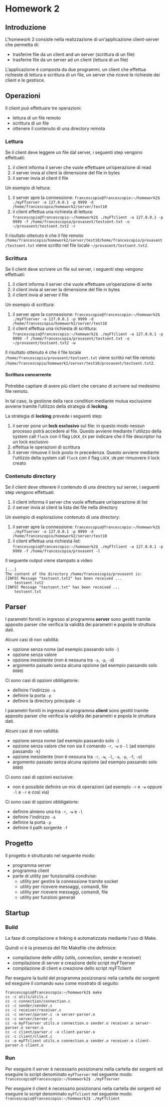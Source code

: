 # Homework 2

## Introduzione

L'homework 2 consiste nella realizzazione di un'applicazione client-server che permetta di:
-   trasferire file da un client and un server (scrittura di un file)
-   trasferire file da un server ad un client (lettura di un file)

L'applicazione è composta da due programmi, un client che effettua richieste di lettura e scrittura di un file, un server che riceve le richieste dei client e le gestisce.

## Operazioni
Il client può effettuare tre operazioni:
-   lettura di un file remoto
-   scrittura di un file
-   ottenere il contenuto di una directory remota

### Lettura
Se il client deve leggere un file dal server, i seguenti step vengono effettuati:
1.  il client informa il server che vuole effettuare un’operazione di read    
2.  il server invia al client la dimensione del file in bytes
3.  il server invia al client il file

Un esempio di lettura:
 1. il server apre la connessione: `francescopio@francescopio:~/homework2$ ./myFTserver -a 127.0.0.1 -p 9999 -d /home/francescopio/homework2/server/test10`
 2. il client effettua una richiesta di lettura: `francescopio@francescopio:~/homework2$ ./myFTclient -a 127.0.0.1 -p 9999 -f /home/francescopio/provasent/testsent.txt -o ~/provasent/testsent.txt2 -r`

Il risultato ottenuto è che il file remoto `/home/francescopio/homework2/server/test10/home/francescopio/provasent/testsent.txt` viene scritto nel file locale `~/provasent/testsent.txt2`.

### Scrittura
Se il client deve scrivere un file sul server, i seguenti step vengono effettuati:
1.  il client informa il server che vuole effettuare un’operazione di write
2.  il client invia al server la dimensione del file in bytes
3.  il client invia al server il file

Un esempio di scrittura:
 1. il server apre la connessione: `francescopio@francescopio:~/homework2$ ./myFTserver -a 127.0.0.1 -p 9999 -d /home/francescopio/homework2/server/test10`
 2. il client effettua una richiesta di scrittura: `francescopio@francescopio:~/homework2$ ./myFTclient -a 127.0.0.1 -p 9999 -f /home/francescopio/provasent/testsent.txt -o ~/provasent/testsent.txt2 -w`

Il risultato ottenuto è che il file locale `/home/francescopio/provasent/testsent.txt` viene scritto nel file remoto `/home/francescopio/homework2/server/test10/provasent/testsent.txt2`.

#### Scrittura concorrente
Potrebbe capitare di avere più client che cercano di scrivere sul medesimo file remoto.

In tal caso, la gestione della race condition mediante mutua esclusione avviene tramite l’utilizzo della strategia di **locking**.

La strategia di **locking** prevede i seguenti step:
1.  il server pone un **lock esclusivo** sul file: in questo modo nessun processo potrà accedere al file. Questo avviene mediante l'utilizzo della system call `flock` con il flag `LOCK_EX` per indicare che il file descriptor ha un lock esclusivo
2. effettua le operazioni di scrittura
3. il server rimuove il lock posto in precedenza. Questo avviene mediante l'utilizzo della system call `flock` con il flag `LOCK_UN` per rimuovere il lock creato

### Contenuto directory
Se il client deve ottenere il contenuto di una directory sul server, i seguenti step vengono effettuati:
1.  il client informa il server che vuole effettuare un’operazione di list
2.  il server invia al client la lista dei file nella directory

Un esempio di esplorazione contenuto di una directory:
 1. il server apre la connessione: `francescopio@francescopio:~/homework2$ ./myFTserver -a 127.0.0.1 -p 9999 -d /home/francescopio/homework2/server/test10`
 2. il client effettua una richiesta list: `francescopio@francescopio:~/homework2$ ./myFTclient -a 127.0.0.1 -p 9999 -f /home/francescopio/provasent -l`

Il seguente output viene stampato a video:

    [...]
    The content of the directory /home/francescopio/provasent is:
    [INFO] Message "testsent.txt2" has been received ...
    	testsent.txt2
    [INFO] Message "testsent.txt" has been received ...
    	testsent.txt

## Parser
I parametri forniti in ingresso al programma **server** sono gestiti tramite apposito parser che verifica la validità dei parametri e popola le struttura dati.

Alcuni casi di non validità:
 - opzione senza nome (ad esempio passando solo `-`)
 - opzione senza valore
 - opzione inesistente (non è nessuna tra `-a`, `-p`, `-d`)
 - argomento passato senza alcuna opzione (ad esempio passando solo `8080`)

Ci sono casi di opzioni obbligatorie:
 - definire l'indirizzo `-a`
 - definire la porta `-p`
 - definire la directory principale `-d`

I parametri forniti in ingresso al programma **client** sono gestiti tramite apposito parser che verifica la validità dei parametri e popola le struttura dati.

Alcuni casi di non validità:
 - opzione senza nome (ad esempio passando solo `-`)
 - opzione senza valore che non sia il comando `-r`, `-w` o `-l` (ad esempio passando `-k`)
 - opzione inesistente (non è nessuna tra `-r`, `-w`, `-l`, `-a`, `-p`, `-f`, `-o`)
 - argomento passato senza alcuna opzione (ad esempio passando solo `8080`)

Ci sono casi di opzioni esclusive:
 - non è possibile definire un mix di operazioni (ad esempio `-r` e `-w` oppure `-l` e `-r` e così via)

Ci sono casi di opzioni obbligatorie:
 - definire almeno una tra `-r`, `-w` e `-l`
 - definire l'indirizzo `-a`
 - definire la porta `-p`
 - definire il path sorgente `-f`

## Progetto

Il progetto è strutturato nel seguente modo:
-   programma server
-   programma client
-   parte di utility per funzionalità condivise:
	- utility per gestire la connessione tramite socket
	- utility per ricevere messaggi, comandi, file
	- utility per ricevere messaggi, comandi, file
	- utility per funzioni generali

## Startup

### Build
La fase di compilazione e linking è automatizzata mediante l'uso di Make.

Quindi vi è la presenza del file Makefile che definisce:
-   compilazione delle utility (utils, connection, sender e receiver)
-   compilazione di server e creazione dello script myFTserver
-   compilazione di client e creazione dello script myFTclient

Per eseguire la build del programma posizionarsi nella cartella dei sorgenti ed eseguire il comando `make` come mostrato di seguito:

    francescopio@francescopio:~/homework2$ make  
    cc -c utils/utils.c
    cc -c connection/connection.c
    cc -c sender/sender.c
    cc -c receiver/receiver.c
    cc -c server/parser.c -o server-parser.o
    cc -c server/server.c
    cc -o myFTserver utils.o connection.o sender.o receiver.o server-parser.o server.o
    cc -c client/parser.c -o client-parser.o
    cc -c client/client.c
    cc -o myFTclient utils.o connection.o sender.o receiver.o client-parser.o client.o

### Run
Per eseguire il server è necessario posizionarsi nella cartella dei sorgenti ed eseguire lo script denominato `myFTserver` nel seguente modo: `francescopio@francescopio:~/homework2$ ./myFTserver`

Per eseguire il client è necessario posizionarsi nella cartella dei sorgenti ed eseguire lo script denominato `myFTclient` nel seguente modo: `francescopio@francescopio:~/homework2$ ./myFTclient`
